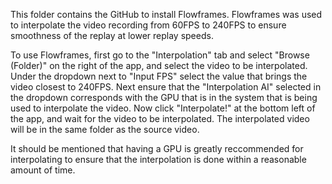   This folder contains the GitHub to install Flowframes. Flowframes was used to interpolate the video recording from 60FPS to 240FPS to ensure smoothness of the replay at lower replay speeds.

  To use Flowframes, first go to the "Interpolation" tab and select "Browse (Folder)" on the right of the app, and select the video to be interpolated. Under the dropdown next to "Input FPS" select the value that brings the video closest to 240FPS. Next ensure that the "Interpolation AI" selected in the dropdown corresponds with the GPU that is in the system that is being used to interpolate the video. Now click "Interpolate!" at the bottom left of the app, and wait for the video to be interpolated. The interpolated video will be in the same folder as the source video.

  It should be mentioned that having a GPU is greatly reccommended for interpolating to ensure that the interpolation is done within a reasonable amount of time. 

